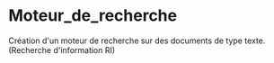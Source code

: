 # Moteur_de_recherche
Création d'un moteur de recherche sur des documents de type texte. (Recherche d'information RI)
